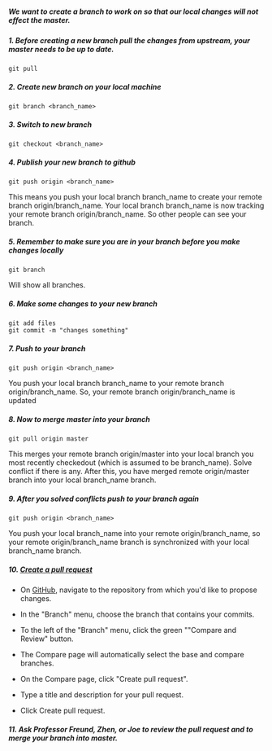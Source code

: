 ##### We want to create a branch to work on so that our local changes will not effect the master.

##### 1. Before creating a new branch pull the changes from upstream, your master needs to be up to date.
```
git pull
```

##### 2. Create new branch on your local machine
```
git branch <branch_name>
```
##### 3. Switch to new branch
```
git checkout <branch_name>
```
##### 4. Publish your new branch to github
```
git push origin <branch_name>
```
This means you push your local branch branch_name to create your remote branch origin/branch_name. Your local branch branch_name is now tracking your remote branch origin/branch_name.
So other people can see your branch.

##### 5. Remember to make sure you are in your branch before you make changes locally
```
git branch
```
Will show all branches.
##### 6. Make some changes to your new branch
```
git add files
git commit -m "changes something"
```
##### 7. Push to your branch
```
git push origin <branch_name>
```
You push your local branch branch_name to your remote branch origin/branch_name. So, your remote branch origin/branch_name is updated
##### 8. Now to merge master into your branch
```
git pull origin master
```
This merges your remote branch origin/master into your local branch you most recently checkedout (which is assumed to be branch_name). Solve conflict if there is any. After this, you have merged remote origin/master branch into your local branch_name branch. 
##### 9. After you solved conflicts push to your branch again
```
git push origin <branch_name>
```
You push your local branch_name into your remote origin/branch_name, so your remote origin/branch_name branch is synchronized with your local branch_name branch.
##### 10. [Create a pull request](https://help.github.com/articles/creating-a-pull-request/)
* On [GitHub](https://github.com/cse103/Webwork_AdaptiveHints), navigate to the repository from which you'd like to propose changes.

* In the "Branch" menu, choose the branch that contains your commits.

* To the left of the "Branch" menu, click the green ""Compare and Review" button.

* The Compare page will automatically select the base and compare branches.

* On the Compare page, click "Create pull request".

* Type a title and description for your pull request.

* Click Create pull request.

##### 11. Ask Professor Freund, Zhen, or Joe to review the pull request and to merge your branch into master.
